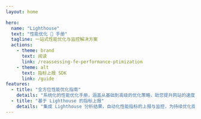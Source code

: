 ```yaml
---
layout: home

hero:
  name: "Lighthouse"
  text: "性能优化 💯 手册"
  tagline: 一站式性能优化与监控解决方案
  actions:
    - theme: brand
      text: 阅读
      link: /reassessing-fe-performance-ptimization
    - theme: alt
      text: 指标上报 SDK
      link: /guide
features:
  - title: "全方位性能优化指南"
    details: "系统化的性能优化手册，涵盖从基础到高级的优化策略，助您提升网站的速度和用户体验。"
  - title: "基于 Lighthouse 的指标上报"
    details: "集成 Lighthouse 分析结果，自动化性能指标的上报与监控，为持续优化提供数据支持。"
---
```

